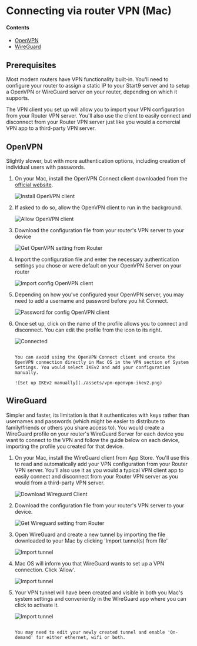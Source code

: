 # Connecting via router VPN (Mac)

#### Contents

- [OpenVPN](#openvpn)
- [WireGuard](#wireguard)

## Prerequisites

Most modern routers have VPN functionality built-in. You'll need to configure your router to assign a static IP to your Start9 server and to setup a OpenVPN or WireGuard server on your router, depending on which it supports.

The VPN client you set up will allow you to import your VPN configuration from your Router VPN server. You'll also use the client to easily connect and disconnect from your Router VPN server just like you would a comercial VPN app to a third-party VPN server.

## OpenVPN

Slightly slower, but with more authentication options, including creation of individual users with passwords.

1. On your Mac, install the OpenVPN Connect client downloaded from the [official website](https://openvpn.net/client-connect-vpn-for-mac-os/).

   ![Install OpenVPN client](./assets/vpn-openvpn-install-client.png)

1. If asked to do so, allow the OpenVPN client to run in the background.

   ![Allow OpenVPN client](./assets/vpn-openvpn-allow-background.png)

1. Download the configuration file from your router's VPN server to your device

   ![Get OpenVPN setting from Router](./assets/vpn-openvpn-config.png)

1. Import the configuration file and enter the necessary authentication settings you chose or were default on your OpenVPN Server on your router

   ![Import config OpenVPN client](./assets/vpn-openvpn-import-config.png)

1. Depending on how you've configured your OpenVPN server, you may need to add a username and password before you hit Connect.

   ![Password for config OpenVPN client](./assets/vpn-openvpn-save-config.png)

1. Once set up, click on the name of the profile allows you to connect and disconnect. You can edit the profile from the icon to its right.

   ![Connected](./assets/vpn-openvpn-connected.png)

   ```admonish note

   You can avoid using the OpenVPN Connect client and create the OpenVPN connection directly in Mac OS in the VPN section of System Settings. You would select IKEv2 and add your configuration manually.

   ![Set up IKEv2 manually](./assets/vpn-openvpn-ikev2.png)

   ```

## WireGuard

Simpler and faster, its limitation is that it authenticates with keys rather than usernames and passwords (which might be easier to distribute to family/friends or others you share access to). You would create a WireGuard profile on your router's WireGuard Server for each device you want to connect to the VPN and follow the guide below on each device, importing the profile you created for that device.

1. On your Mac, install the WireGuard client from App Store. You'll use this to read and automatically add your VPN configuration from your Router VPN server. You'll also use it as you would a typical VPN client app to easily connect and disconnect from your Router VPN server as you would from a third-party VPN server.

   ![Download Wireguard Client](./assets/vpn-macos-wireguard-appstore.png)

1. Download the configuration file from your router's VPN server to your device.

   ![Get Wireguard setting from Router](./assets/vpn-wireguard-config.png)

1. Open WireGuard and create a new tunnel by importing the file downloaded to your Mac by clicking 'Import tunnel(s) from file'

   ![Import tunnel](./assets/vpn-macos-wireguard-start.png)

1. Mac OS will inform you that WireGuard wants to set up a VPN connection. Click 'Allow'.

   ![Import tunnel](./assets/vpn-macos-wireguard-configure.png)

1. Your VPN tunnel will have been created and visible in both you Mac's system settings and conveniently in the WireGuard app where you can click to activate it.

   ![Import tunnel](./assets/vpn-macos-wireguard-added.png)

   ```admonish tip

   You may need to edit your newly created tunnel and enable 'On-demand' for either ethernet, wifi or both.

   ```
